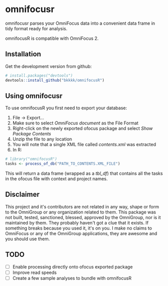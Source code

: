 # omnifocusr

omnifocusr parses your OmniFocus data into a convenient data frame in tidy format ready for analysis.

omnifocusR is compatible with OmniFocus 2.

## Installation

Get the development version from github:

```R
# install.packages("devtools")
devtools::install_github("bkkkk/omnifocusR")
```

## Using omnifocusr

To use omnifocusR you first need to export your database:

1. File -> Export...
2. Make sure to select *OmniFocus document* as the File Format
3. Right-click on the newly exported ofocus package and select *Show Package Contents*
4. Unzip the file to any location
5. You will note that a single XML file called *contents.xml* was extracted
6. In R:

```R
# library("omnifocusR")
tasks <- process_of_db("PATH_TO_CONTENTS.XML_FILE")
```

This will return a data frame (wrapped as a *tbl_df*) that contains all the tasks in the ofocus file with context and project names.

## Disclaimer

This project and it's contributors are not related in any way, shape or form to the OmniGroup or any organization related to them. This package was not built, tested, sanctioned, blessed, approved by the OmniGroup, nor is it maintained by them. They probably haven't got a clue that it exists. If something breaks because you used it, it's on you. I make no claims to OmniFocus or any of the OmniGroup applications, they are awesome and you should use them.

## TODO 

* [ ] Enable processing directly onto ofocus exported package
* [ ] Improve read speeds
* [ ] Create a few sample analyses to bundle with omnifocusR
